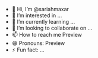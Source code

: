 - 👋 Hi, I’m @sariahmaxar
- 👀 I’m interested in ...
- 🌱 I’m currently learning ...
- 💞️ I’m looking to collaborate on ...
- 📫 How to reach me Preview
- 😄 Pronouns: Preview
- ⚡ Fun fact: ...

<!---
sariahmaxar/sariahmaxar is a ✨ special ✨ repository because its `README.md` (this file) appears on your GitHub profile.
You can click the Preview link to take a look at your changes.
--->
